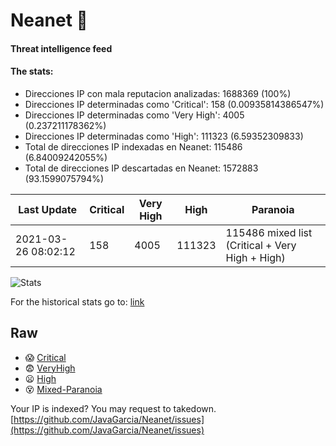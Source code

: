 # Neanet :hocho:
#### Threat intelligence feed
#### The stats:

- Direcciones IP con mala reputacion analizadas: 1688369 (100%)
- Direcciones IP determinadas como 'Critical':  158 (0.00935814386547%)
- Direcciones IP determinadas como 'Very High':  4005 (0.237211178362%)
- Direcciones IP determinadas como 'High':  111323 (6.59352309833)
- Total de direcciones IP indexadas en Neanet:  115486 (6.84009242055%)
- Total de direcciones IP descartadas en Neanet:  1572883 (93.1599075794%)

| Last Update | Critical | Very High | High | Paranoia |
| --- | --- | --- | --- | --- |
| 2021-03-26 08:02:12 | 158 | 4005 | 111323 | 115486 mixed list (Critical + Very High + High)|

![Stats](https://docs.google.com/spreadsheets/d/e/2PACX-1vSnaNMIXVabIpDJjufMlzH7poXnshF3mgd8Is1g9ytUEzVsP5my4Trn8f-xkoLLQ38xpL3HtmUexLo6/pubchart?oid=501124687&format=image)

For the historical stats go to: [link](/stats.csv)
## Raw
- :scream: [Critical](https://raw.githubusercontent.com/JavaGarcia/Neanet/master/blacklists/neanet_critical.txt)
- :fearful: [VeryHigh](https://raw.githubusercontent.com/JavaGarcia/Neanet/master/blacklists/neanet_veryHigh.txtt)
- :frowning: [High](https://raw.githubusercontent.com/JavaGarcia/Neanet/master/blacklists/neanet_high.txt)
- :dizzy_face: [Mixed-Paranoia](https://raw.githubusercontent.com/JavaGarcia/Neanet/master/blacklists/neanet_all.txt)


Your IP is indexed? You may request to takedown. [https://github.com/JavaGarcia/Neanet/issues](https://github.com/JavaGarcia/Neanet/issues)











































































































































































































































































































































































































































































































































































































































































































































































































































































































































































































































































































































































































































































































































































































































































































































































































































































































































































































































































































































































































































































































































































































































































































































































































































































































































































































































































































































































































































































































































































































































































































































































































































































































































































































































































































































































































































































































































































































































































































































































































































































































































































































































































































































































































































































































































































































































































































































































































































































































































































































































































































































































































































































































































